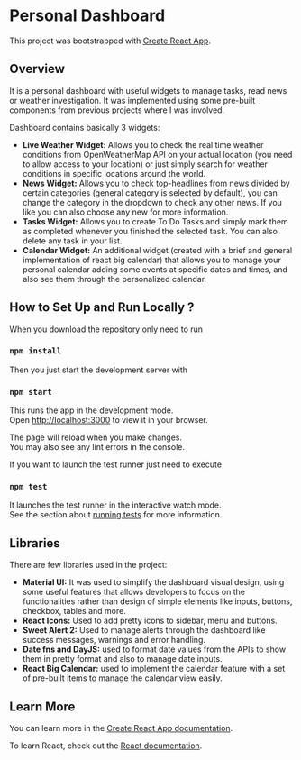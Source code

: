 # Personal Dashboard

This project was bootstrapped with [Create React App](https://github.com/facebook/create-react-app).

## Overview

It is a personal dashboard with useful widgets to manage tasks, read news or weather investigation. It was implemented using some pre-built components from previous projects where I was involved.

Dashboard contains basically 3 widgets: 

- **Live Weather Widget:** Allows you to check the real time weather conditions from OpenWeatherMap API on your actual location (you need to allow access to your location) or just simply search for weather conditions in specific locations around the world.
- **News Widget:** Allows you to check top-headlines from news divided by certain categories (general category is selected by default), you can change the category in the dropdown to check any other news. If you like you can also choose any new for more information.
- **Tasks Widget:** Allows you to create To Do Tasks and simply mark them as completed whenever you finished the selected task. You can also delete any task in your list.
- **Calendar Widget:** An additional widget (created with a brief and general implementation of react big calendar) that allows you to manage your personal calendar adding some events at specific dates and times, and also see them through the personalized calendar.

## How to Set Up and Run Locally ?

When you download the repository only need to run

### `npm install`

Then you just start the development server with

### `npm start`

This runs the app in the development mode.\
Open [http://localhost:3000](http://localhost:3000) to view it in your browser.

The page will reload when you make changes.\
You may also see any lint errors in the console.

If you want to launch the test runner just need to execute

### `npm test`

It launches the test runner in the interactive watch mode.\
See the section about [running tests](https://facebook.github.io/create-react-app/docs/running-tests) for more information.

## Libraries

There are few libraries used in the project:

- **Material UI:** It was used to simplify the dashboard visual design, using some useful features that allows developers to focus on the functionalities rather than design of simple elements like inputs, buttons, checkbox, tables and more.
- **React Icons:** Used to add pretty icons to sidebar, menu and buttons.
- **Sweet Alert 2:** Used to manage alerts through the dashboard like success messages, warnings and error handling.
- **Date fns and DayJS:** used to format date values from the APIs to show them in pretty format and also to manage date inputs.
- **React Big Calendar:** used to implement the calendar feature with a set of pre-built items to manage the calendar view easily.

## Learn More

You can learn more in the [Create React App documentation](https://facebook.github.io/create-react-app/docs/getting-started).

To learn React, check out the [React documentation](https://reactjs.org/).